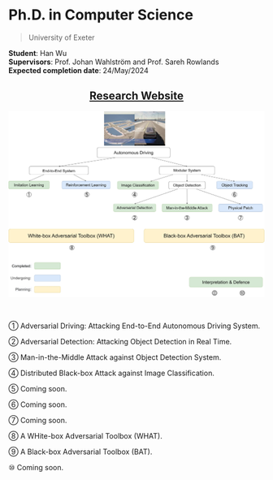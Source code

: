 # Ph.D. in Computer Science

> University of Exeter

**Student**: Han Wu  
**Supervisors**: Prof. Johan Wahlström and Prof. Sareh Rowlands  
**Expected completion date**: 24/May/2024  

<center><h2><a href="https://wuhanstudio.uk"> Research Website</a></h2></center>

![](overview.jpg)

 <br />

① Adversarial Driving: Attacking End-to-End Autonomous Driving System.

② Adversarial Detection: Attacking Object Detection in Real Time.

③ Man-in-the-Middle Attack against Object Detection System.

④ Distributed Black-box Attack against Image Classification.

⑤ Coming soon.

⑥ Coming soon.

⑦ Coming soon.

⑧ A WHite-box Adversarial Toolbox (WHAT).

⑨ A Black-box Adversarial Toolbox (BAT).

<!-- 🄋 Interpretable Machine Learning for COVID-19. -->

⑩ Coming soon.

